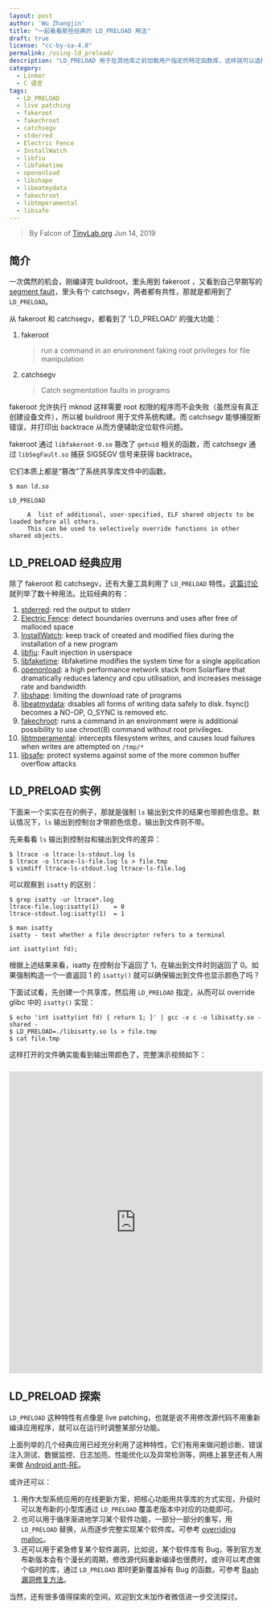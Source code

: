 ```yaml
---
layout: post
author: 'Wu Zhangjin'
title: "一起看看那些经典的 LD_PRELOAD 用法"
draft: true
license: "cc-by-sa-4.0"
permalink: /using-ld_preload/
description: "LD_PRELOAD 用于在其他库之前加载用户指定的特定函数库，这样就可以选择性的覆盖其他共享库中的函数，起到不用修改源码即可 live patching 的效果。"
category:
  - Linker
  - C 语言
tags:
  - LD_PRELOAD
  - live patching
  - fakeroot
  - fakechroot
  - catchsegv
  - stderred
  - Electric Fence
  - InstallWatch
  - libfiu
  - libfaketime
  - openonload
  - libshape
  - libeatmydata
  - fakechroot
  - libtmperamental
  - libsafe
---
```


> By Falcon of [TinyLab.org][1]
> Jun 14, 2019

## 简介

一次偶然的机会，刚编译完 buildroot，里头用到 fakeroot ，又看到自己早期写的 [segment fault](http://tinylab.org/explore-linux-segmentation-fault/)，里头有个 catchsegv，两者都有共性，那就是都用到了 `LD_PRELOAD`。

从 fakeroot 和 catchsegv，都看到了 'LD_PRELOAD' 的强大功能：

1. fakeroot

    > run a command in an environment faking root privileges for file manipulation

2. catchsegv

    > Catch segmentation faults in programs

fakeroot 允许执行 mknod 这样需要 root 权限的程序而不会失败（虽然没有真正创建设备文件），所以被 buildroot 用于文件系统构建。而 catchsegv 能够捕捉断错误，并打印出 backtrace 从而方便辅助定位软件问题。

fakeroot 通过 `libfakeroot-0.so` 篡改了 `getuid` 相关的函数，而 catchsegv 通过 `libSegFault.so` 捕获 SIGSEGV 信号来获得 backtrace。

它们本质上都是“篡改”了系统共享库文件中的函数。

    $ man ld.so

    LD_PRELOAD

         A  list of additional, user-specified, ELF shared objects to be loaded before all others.
         This can be used to selectively override functions in other shared objects.

## LD_PRELOAD 经典应用

除了 fakeroot 和 catchsegv，还有大量工具利用了 `LD_PRELOAD` 特性。[这篇讨论](https://news.ycombinator.com/item?id=15841312) 就列举了数十种用法。比较经典的有：

1. [stderred](https://github.com/sickill/stderred): red the output to stderr
2. [Electric Fence](https://elinux.org/Electric_Fence): detect boundaries overruns and uses after free of malloced space
3. [InstallWatch](http://asic-linux.com.mx/~izto/checkinstall/i): keep track of created and modified files during the installation of a new program
4. [libfiu](https://blitiri.com.ar/p/libfiu/): Fault injection in userspace
5. [libfaketime](https://github.com/wolfcw/libfaketime): libfaketime modifies the system time for a single application
6. [openonload](https://www.openonload.org/): a high performance network stack from Solarflare that dramatically reduces latency and cpu utilisation, and increases message rate and bandwidth
7. [libshape](http://freshmeat.sourceforge.net/projects/libshape): limiting the download rate of programs
8. [libeatmydata](https://github.com/stewartsmith/libeatmydata): disables all forms of writing data safely to disk. fsync() becomes a NO-OP, O_SYNC is removed etc.
9. [fakechroot](https://github.com/dex4er/fakechroot): runs a command in an environment were is additional possibility to use chroot(8) command without root privileges.
10. [libtmperamental](https://github.com/paultag/tmperamental): intercepts filesystem writes, and causes loud failures when writes are attempted on `/tmp/*`
11. [libsafe](https://github.com/tagatac/libsafe-CVE-2005-1125): protect systems against some of the more common buffer overflow attacks


## LD_PRELOAD 实例

下面来一个实实在在的例子，那就是强制 `ls` 输出到文件的结果也带颜色信息。默认情况下，`ls` 输出到控制台才带颜色信息，输出到文件则不带。

先来看看 `ls` 输出到控制台和输出到文件的差异：

    $ ltrace -o ltrace-ls-stdout.log ls
    $ ltrace -o ltrace-ls-file.log ls > file.tmp
    $ vimdiff ltrace-ls-stdout.log ltrace-ls-file.log

可以观察到 `isatty` 的区别：

    $ grep isatty -ur ltrace*.log
    ltrace-file.log:isatty(1)    = 0
    ltrace-stdout.log:isatty(1)  = 1

    $ man isatty
    isatty - test whether a file descriptor refers to a terminal

    int isatty(int fd);

根据上述结果来看，isatty 在控制台下返回了 1，在输出到文件时则返回了 0。如果强制构造一个一直返回 1 的 `isatty()` 就可以确保输出到文件也显示颜色了吗？

下面试试看，先创建一个共享库，然后用 `LD_PRELOAD` 指定，从而可以 override glibc 中的 `isatty()` 实现：

    $ echo 'int isatty(int fd) { return 1; }' | gcc -x c -o libisatty.so -shared -
    $ LD_PRELOAD=./libisatty.so ls > file.tmp
    $ cat file.tmp

这样打开的文件确实能看到输出带颜色了，完整演示视频如下：

<iframe src="http://showterm.io/a3602c0a37f0004bc4f8d" width="100%" height="600" marginheight="0" marginwidth="0" frameborder="0" scrolling="no" border="0" style="margin-top: 10px" allowfullscreen></iframe>

## LD_PRELOAD 探索

`LD_PRELOAD` 这种特性有点像是 live patching，也就是说不用修改源代码不用重新编译应用程序，就可以在运行时调整某部分功能。

上面列举的几个经典应用已经充分利用了这种特性，它们有用来做问题诊断、错误注入测试、数据监控、日志加亮、性能优化以及异常检测等，网络上甚至还有人用来做 [Android antt-RE](https://serializethoughts.com/2017/04/01/working-of-ld_preload-for-android-applications-and-its-anti-re-technique/)。

或许还可以：

1. 用作大型系统应用的在线更新方案，把核心功能用共享库的方式实现，升级时可以发布新的小型库通过 `LD_PRELOAD` 覆盖老版本中对应的功能即可。
2. 也可以用于循序渐进地学习某个软件功能，一部分一部分的重写，用 `LD_PRELOAD` 替换，从而逐步完整实现某个软件库。可参考 [overriding malloc](https://stackoverflow.com/questions/6083337/overriding-malloc-using-the-ld-preload-mechanism)。
3. 还可以用于紧急修复某个软件漏洞，比如说，某个软件库有 Bug，等到官方发布新版本会有个漫长的周期，修改源代码重新编译也很费时，或许可以考虑做个临时的库，通过 `LD_PRELOAD` 即时更新覆盖掉有 Bug 的函数。可参考 [Bash 漏洞修复方法](https://www.zhihu.com/question/25522948/answer/31188374?utm_source=wechat_session&utm_medium=social&utm_oi=41276707700736)。

当然，还有很多值得探索的空间，欢迎到文末加作者微信进一步交流探讨。

[1]: http://tinylab.org
